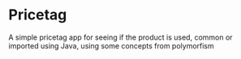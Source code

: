# Pricetag
A simple pricetag app for seeing if the product is used, common or imported using Java, using some concepts from polymorfism
